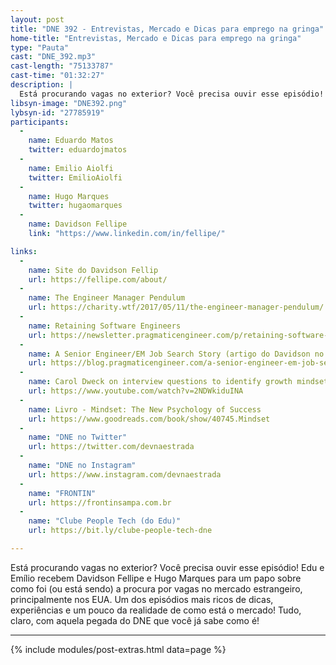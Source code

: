 ```yaml
---
layout: post
title: "DNE 392 - Entrevistas, Mercado e Dicas para emprego na gringa"
home-title: "Entrevistas, Mercado e Dicas para emprego na gringa"
type: "Pauta"
cast: "DNE_392.mp3"
cast-length: "75133787"
cast-time: "01:32:27"
description: |
  Está procurando vagas no exterior? Você precisa ouvir esse episódio! Edu e Emílio recebem Davidson Fellipe e Hugo Marques para um papo sobre como foi (ou está sendo) a procura por vagas no mercado estrangeiro, principalmente nos EUA. Um dos episódios mais ricos de dicas, experiências e um pouco da realidade de como está o mercado! Tudo, claro, com aquela pegada do DNE que você já sabe como é!
libsyn-image: "DNE392.png"
lybsyn-id: "27785919"
participants:
  -
    name: Eduardo Matos
    twitter: eduardojmatos
  -
    name: Emilio Aiolfi
    twitter: EmilioAiolfi
  -
    name: Hugo Marques
    twitter: hugaomarques
  -
    name: Davidson Fellipe
    link: "https://www.linkedin.com/in/fellipe/"

links:
  -
    name: Site do Davidson Fellip
    url: https://fellipe.com/about/
  -
    name: The Engineer Manager Pendulum
    url: https://charity.wtf/2017/05/11/the-engineer-manager-pendulum/
  -
    name: Retaining Software Engineers
    url: https://newsletter.pragmaticengineer.com/p/retaining-software-engineers
  -
    name: A Senior Engineer/EM Job Search Story (artigo do Davidson no Pragmatic Engineer)
    url: https://blog.pragmaticengineer.com/a-senior-engineer-em-job-search-story/
  -
    name: Carol Dweck on interview questions to identify growth mindset
    url: https://www.youtube.com/watch?v=2NDWkiduINA
  -
    name: Livro - Mindset: The New Psychology of Success
    url: https://www.goodreads.com/book/show/40745.Mindset
  -
    name: "DNE no Twitter"
    url: https://twitter.com/devnaestrada
  -
    name: "DNE no Instagram"
    url: https://www.instagram.com/devnaestrada
  -
    name: "FRONTIN"
    url: https://frontinsampa.com.br
  -
    name: "Clube People Tech (do Edu)"
    url: https://bit.ly/clube-people-tech-dne

---
```


Está procurando vagas no exterior? Você precisa ouvir esse episódio! Edu e Emílio recebem Davidson Fellipe e Hugo Marques para um papo sobre como foi (ou está sendo) a procura por vagas no mercado estrangeiro, principalmente nos EUA. Um dos episódios mais ricos de dicas, experiências e um pouco da realidade de como está o mercado! Tudo, claro, com aquela pegada do DNE que você já sabe como é!

---

{% include modules/post-extras.html data=page %}
